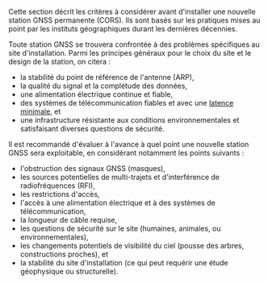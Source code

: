 Cette section décrit les critères à considérer avant d'installer une nouvelle station GNSS permanente (CORS). Ils sont basés sur les pratiques mises au point par les instituts géographiques durant les dernières décennies.

Toute station GNSS se trouvera confrontée à des problèmes spécifiques au site d'installation. Parmi les principes généraux pour le choix du site et le design de la station, on citera :

- la stabilité du point de référence de l'antenne (ARP),
- la qualité du signal et la complétude des données,
- une alimentation électrique continue et fiable,
- des systèmes de télécommunication fiables et avec une [latence minimale][broadcaster-guidelines], et
- une infrastructure résistante aux conditions environnementales et satisfaisant diverses questions de sécurité.

Il est recommandé d'évaluer à l'avance à quel point une nouvelle station GNSS sera exploitable, en considérant notamment les points suivants :

- l'obstruction des signaux GNSS (masques),
- les sources potentielles de multi-trajets et d'interférence de radiofréquences (RFI),
- les restrictions d'accès,
- l'accès à une alimentation électrique et à des systèmes de télécommunication,
- la longueur de câble requise,
- les questions de sécurité sur le site (humaines, animales, ou environnementales),
- les changements potentiels de visibilité du ciel (pousse des arbres, constructions proches), et
- la stabilité du site d'installation (ce qui peut requérir une étude géophysique ou structurelle).

[broadcaster-guidelines]: https://files.igs.org/pub/resource/guidelines/Guidelines-for-IGS-Real-Time-Broadcasters-and-Stations_v1.0.pdf